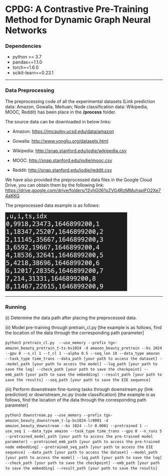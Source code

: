 # CPDG: A Contrastive Pre-Training Method for Dynamic Graph Neural Networks


### Dependencies
- python >= 3.7
- pandas==1.1.0
- torch==1.6.0
- scikit-learn==0.23.1

------

### Data Preprocessing
The preprocessing code of all the experimental datasets (Link prediction data: Amazon, Gowalla, Meituan; Node classification data: Wikipedia, MOOC, Reddit) has been place in the **/process** folder.

The source data can be downloaded in below links:

- Amazon: https://jmcauley.ucsd.edu/data/amazon

- Gowalla: http://www.yongliu.org/datasets.html

- Wikipedia: http://snap.stanford.edu/jodie/wikipedia.csv

- MOOC: http://snap.stanford.edu/jodie/mooc.csv

- Reddit: http://snap.stanford.edu/jodie/reddit.csv

We have also provided the preprocessed data files in the Google Cloud Drive, you can obtain them by the following link:
https://drive.google.com/drive/folders/12yhG061oZVG4RzMMuhsplFO2Xe74aKKG

The preprocessed data example is as follows:

![image](data_example.jpg)

------

### Running
(i) Determine the data path after placing the preprocessed data.

(ii) Model pre-training through pretrain_cl.py [the example is as follows, find the location of the data through the corresponding path parameter]

`
python3 pretrain_cl.py 
--use_memory
--prefix tgn-amazon_beauty_pretrain_t-ts-bs1024
-d amazon_beauty_pretrain
--bs 1024
--gpu 0
--s_cl 1
--t_cl 1
--alpha 0.5
--seq_len 10
--data_type amazon
--task_type time_trans
--data_path [your path to access the dataset]
--model_path [your path to access the model]
--log_path [your path to save the log]
--check_path [your path to save the checkpoint]
--emb_path [your path to save the embedding]
--result_path [your path to save the results]
--seq_path [your path to save the EIE sequence]
`

(iii) Perform downstream fine-tuning tasks through downstream.py (link prediction) or downstream_nc.py (node classification) [the example is as follows, find the location of the data through the corresponding path parameter]

`
python3 downstream.py
--use_memory
--prefix tgn-amazon_beauty_downstream_t-lp-bs1024-lr0001
-d amazon_beauty_downstream
--bs 1024
--lr 0.0001
--pretrained 1
--use_seq 1
--data_type amazon
--task_type time_trans
--gpu 0
--n_runs 5
--pretrained_model_path [your path to access the pre-trained model parameter]
--pretrained_emb_path [your path to access the pre-trained node embedding]
--pretrained_seq_path [your path to access the EIE sequence]
--data_path [your path to access the dataset]
--model_path [your path to access the model]
--log_path [your path to save the log]
--check_path [your path to save the checkpoint]
--emb_path [your path to save the embedding]
--result_path [your path to save the results]
`
